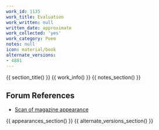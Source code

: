 ```yaml
---
work_id: 1135
work_title: Evaluation
work_written: null
written_date: approximate
work_collected: 'yes'
work_category: Poem
notes: null
icon: material/book
alternate_versions:
- 4881
---
```


{{ section_title() }}
{{ work_info() }}
{{ notes_section() }}
## Forum References
- [Scan of magazine appearance](https://bukowskiforum.com/threads/peckerwood-1974-an-evaluation-not-same-as-an-evaluation-in-betting-on-the-muse-ducking.7320/)

{{ appearances_section() }}
{{ alternate_versions_section() }}